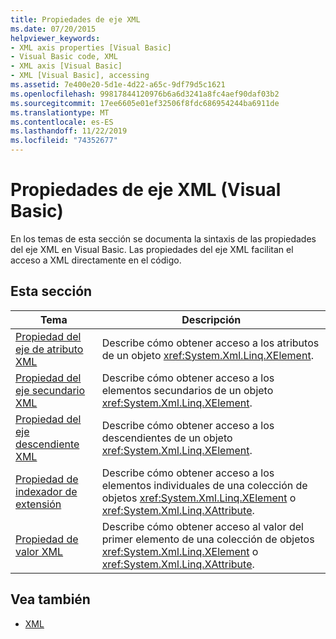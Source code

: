 ```yaml
---
title: Propiedades de eje XML
ms.date: 07/20/2015
helpviewer_keywords:
- XML axis properties [Visual Basic]
- Visual Basic code, XML
- XML axis [Visual Basic]
- XML [Visual Basic], accessing
ms.assetid: 7e400e20-5d1e-4d22-a65c-9df79d5c1621
ms.openlocfilehash: 99817844120976b6a6d3241a8fc4aef90daf03b2
ms.sourcegitcommit: 17ee6605e01ef32506f8fdc686954244ba6911de
ms.translationtype: MT
ms.contentlocale: es-ES
ms.lasthandoff: 11/22/2019
ms.locfileid: "74352677"
---
```

# <a name="xml-axis-properties-visual-basic"></a>Propiedades de eje XML (Visual Basic)
En los temas de esta sección se documenta la sintaxis de las propiedades del eje XML en Visual Basic. Las propiedades del eje XML facilitan el acceso a XML directamente en el código.  
  
## <a name="in-this-section"></a>Esta sección  
  
|Tema|Descripción|  
|-----------|-----------------|  
|[Propiedad del eje de atributo XML](../../../visual-basic/language-reference/xml-axis/xml-attribute-axis-property.md)|Describe cómo obtener acceso a los atributos de un objeto <xref:System.Xml.Linq.XElement>.|  
|[Propiedad del eje secundario XML](../../../visual-basic/language-reference/xml-axis/xml-child-axis-property.md)|Describe cómo obtener acceso a los elementos secundarios de un objeto <xref:System.Xml.Linq.XElement>.|  
|[Propiedad del eje descendiente XML](../../../visual-basic/language-reference/xml-axis/xml-descendant-axis-property.md)|Describe cómo obtener acceso a los descendientes de un objeto <xref:System.Xml.Linq.XElement>.|  
|[Propiedad de indexador de extensión](../../../visual-basic/language-reference/xml-axis/extension-indexer-property.md)|Describe cómo obtener acceso a los elementos individuales de una colección de objetos <xref:System.Xml.Linq.XElement> o <xref:System.Xml.Linq.XAttribute>.|  
|[Propiedad de valor XML](../../../visual-basic/language-reference/xml-axis/xml-value-property.md)|Describe cómo obtener acceso al valor del primer elemento de una colección de objetos <xref:System.Xml.Linq.XElement> o <xref:System.Xml.Linq.XAttribute>.|  
  
## <a name="see-also"></a>Vea también

- [XML](../../../visual-basic/programming-guide/language-features/xml/index.md)

